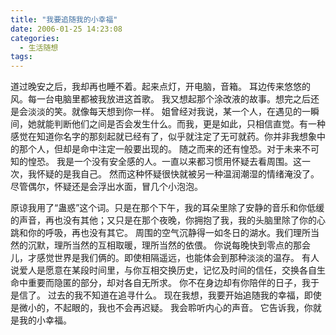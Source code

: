 ```yaml
---
title: "我要追随我的小幸福"
date: 2006-01-25 14:23:08
categories:
  - 生活随想
tags:
---
```


道过晚安之后，我却再也睡不着。起来点灯，开电脑，音箱。 耳边传来悠悠的风。每一台电脑里都被我放进这首歌。 我又想起那个涂改液的故事。想完之后还是会淡淡的笑。就像每天想到你一样。 姐曾经对我说，某一个人，在遇见的一瞬间，她就能判断他们之间是否会发生什么。而我，更是如此，只相信直觉。有一种感觉在知道你名字的那刻起就已经有了，似乎就注定了无可就药。你并非我想象中的那个人，但却是命中注定一般要出现的。 随之而来的还有惶恐。对于未来不可知的惶恐。 我是一个没有安全感的人。一直以来都习惯用怀疑去看周围。这一次，我怀疑的是我自己。 然而这种怀疑很快就被另一种温润潮湿的情绪淹没了。尽管偶尔，怀疑还是会浮出水面，冒几个小泡泡。 

原谅我用了“蛊惑”这个词。只是在那个下午，我的耳朵里除了安静的音乐和你低缓的声音，再也没有其他；又只是在那个夜晚，你拥抱了我，我的头脑里除了你的心跳和你的呼吸，再也没有其它。 周围的空气沉静得一如冬日的湖水。我们理所当然的沉默，理所当然的互相取暖，理所当然的依偎。 你说每晚快到零点的那会儿，才感觉世界是我们俩的。即使相隔遥远，也能体会到那种淡淡的温存。 有人说爱人是愿意在某段时间里，与你互相交换历史，记忆及时间的信任，交换各自生命中重要而隐匿的部分，却对各自无所求。 你不在身边却有你陪伴的日子，我于是信了。 过去的我不知道在追寻什么。 现在我想，我要开始追随我的幸福，即使是微小的，不起眼的，我也不会再迟疑。 我会聆听内心的声音。 它告诉我，你就是我的小幸福。